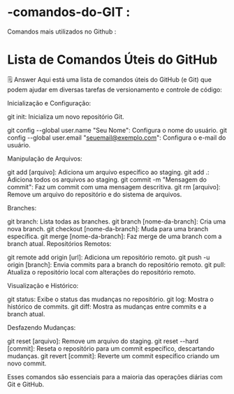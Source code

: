 # -comandos-do-GIT :
Comandos mais utilizados no Github :

# Lista de Comandos Úteis do GitHub
🗒️ Answer
Aqui está uma lista de comandos úteis do GitHub (e Git) que podem ajudar em diversas tarefas de versionamento e controle de código:

Inicialização e Configuração:

git init: Inicializa um novo repositório Git.  

git config --global user.name "Seu Nome": Configura o nome do usuário.
git config --global user.email "seuemail@exemplo.com": Configura o e-mail do usuário.

Manipulação de Arquivos:

git add [arquivo]: Adiciona um arquivo específico ao staging.
git add .: Adiciona todos os arquivos ao staging.
git commit -m "Mensagem do commit": Faz um commit com uma mensagem descritiva.
git rm [arquivo]: Remove um arquivo do repositório e do sistema de arquivos.

Branches:

git branch: Lista todas as branches.
git branch [nome-da-branch]: Cria uma nova branch.
git checkout [nome-da-branch]: Muda para uma branch específica.
git merge [nome-da-branch]: Faz merge de uma branch com a branch atual.
Repositórios Remotos:

git remote add origin [url]: Adiciona um repositório remoto.
git push -u origin [branch]: Envia commits para a branch do repositório remoto.
git pull: Atualiza o repositório local com alterações do repositório remoto.

Visualização e Histórico:

git status: Exibe o status das mudanças no repositório.
git log: Mostra o histórico de commits.
git diff: Mostra as mudanças entre commits e a branch atual.

Desfazendo Mudanças:

git reset [arquivo]: Remove um arquivo do staging.
git reset --hard [commit]: Reseta o repositório para um commit específico, descartando mudanças.
git revert [commit]: Reverte um commit específico criando um novo commit.

Esses comandos são essenciais para a maioria das operações diárias com Git e GitHub.

